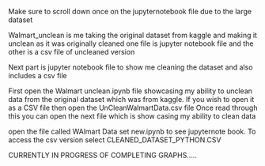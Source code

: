 Make sure to scroll down once on the jupyternotebook file due to the large dataset

Walmart_unclean is me taking the original dataset from kaggle and making it unclean as it was originally cleaned 
one file is jupyter notebook file and the other is a csv file of uncleaned version 

Next part is jupyter notebook file to show me cleaning the dataset and also includes a csv file 

First open the Walmart unclean.ipynb file showcasing  my ability to unclean data from the original dataset which was from kaggle. If you wish to open it as a CSV file then open the UnCleanWalmartData.csv file
Once read through this you can open the next file which is show casing my ability to clean data 

open the file called WAlmart Data set new.ipynb to see jupyternote book. To access the csv version select CLEANED_DATASET_PYTHON.CSV

CURRENTLY IN PROGRESS OF COMPLETING GRAPHS.....
